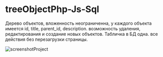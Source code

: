# treeObjectPhp-Js-Sql
Дерево объектов, вложенность неограниченна, у каждого объекта имеется id, title, parent_id, description. возможность удаления, редактирования и создание новых объектов. Табличка в БД одна.
все действия без перезагрузки страницы.

![screenshotProject](https://user-images.githubusercontent.com/91345275/161797191-3c03782d-8ac7-4432-b4a8-a90b8319895d.PNG)

